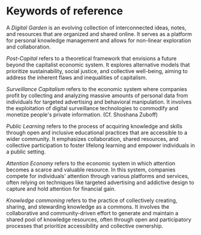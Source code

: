 # Keywords of reference

A *Digital Garden*
is an evolving collection of interconnected ideas, notes, and resources that are organized and shared online. It serves as a platform for personal knowledge management and allows for non-linear exploration and collaboration.

*Post-Capital* 
refers to a theoretical framework that envisions a future beyond the capitalist economic system. It explores alternative models that prioritize sustainability, social justice, and collective well-being, aiming to address the inherent flaws and inequalities of capitalism.

*Surveillance Capitalism* 
refers to the economic system where companies profit by collecting and analyzing massive amounts of personal data from individuals for targeted advertising and behavioral manipulation. It involves the exploitation of digital surveillance technologies to commodify and monetize people's private information. (Cf. Shoshana Zuboff)

*Public Learning* 
refers to the process of acquiring knowledge and skills through open and inclusive educational practices that are accessible to a wider community. It emphasizes collaboration, shared resources, and collective participation to foster lifelong learning and empower individuals in a public setting.

*Attention Economy* 
refers to the economic system in which attention becomes a scarce and valuable resource. In this system, companies compete for individuals' attention through various platforms and services, often relying on techniques like targeted advertising and addictive design to capture and hold attention for financial gain.

*Knowledge commoning* 
refers to the practice of collectively creating, sharing, and stewarding knowledge as a commons. It involves the collaborative and community-driven effort to generate and maintain a shared pool of knowledge resources, often through open and participatory processes that prioritize accessibility and collective ownership.